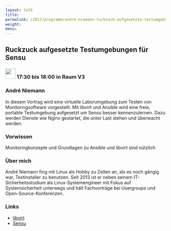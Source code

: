 ```yaml
---
layout: talk
title:
permalink: /2017/programm/andré-niemann-ruckzuck-aufgesetzte-testumgebungen-fuer-sensu/
weight:
menu:
---
```

## Ruckzuck aufgesetzte Testumgebungen für Sensu

### <img height = "32" src="../../../images/talk.svg"> 17:30 bis 18:00 in Raum V3

### André Niemann

In diesem Vortrag wird eine virtuelle Laborumgebung zum Testen von Monitoringsoftware vorgestellt. Mit libvirt und Ansible wird eine freie, portable Testumgebung aufgesetzt um Sensu besser kennenzulernen. Dazu werden Dienste wie Nginx gestartet, die unter Last stehen und überwacht werden.

### Vorwissen

Monitoringkonzepte und Grundlagen zu Ansible und libvirt sind nützlich

### Über mich

André Niemann fing mit Linux als Hobby zu Zeiten an, als es noch gängig war, Textinstaller zu benutzen. Seit 2013 ist er neben seinem IT-Sicherheitsstudium als Linux-Systemengineer mit Fokus auf Systemsicherheit unterwegs und hält Fachvorträge bei Usergroups und Open-Source-Konferenzen. 

### Links

- <a href="https://libvirt.org/" target="_blank">libvirt</a>
- <a href="https://sensuapp.org/" target="_blank">Sensu</a>